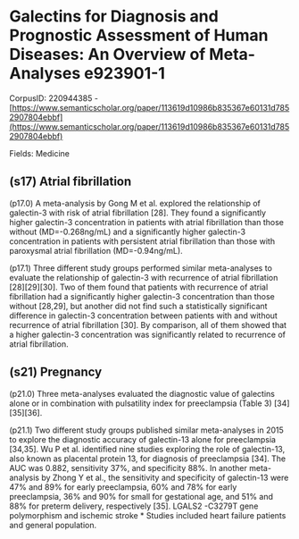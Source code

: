 # Galectins for Diagnosis and Prognostic Assessment of Human Diseases: An Overview of Meta-Analyses e923901-1

CorpusID: 220944385 - [https://www.semanticscholar.org/paper/113619d10986b835367e60131d7852907804ebbf](https://www.semanticscholar.org/paper/113619d10986b835367e60131d7852907804ebbf)

Fields: Medicine

## (s17) Atrial fibrillation
(p17.0) A meta-analysis by Gong M et al. explored the relationship of galectin-3 with risk of atrial fibrillation [28]. They found a significantly higher galectin-3 concentration in patients with atrial fibrillation than those without (MD=-0.268ng/mL) and a significantly higher galectin-3 concentration in patients with persistent atrial fibrillation than those with paroxysmal atrial fibrillation (MD=-0.94ng/mL).

(p17.1) Three different study groups performed similar meta-analyses to evaluate the relationship of galectin-3 with recurrence of atrial fibrillation [28][29][30]. Two of them found that patients with recurrence of atrial fibrillation had a significantly higher galectin-3 concentration than those without [28,29], but another did not find such a statistically significant difference in galectin-3 concentration between patients with and without recurrence of atrial fibrillation [30]. By comparison, all of them showed that a higher galectin-3 concentration was significantly related to recurrence of atrial fibrillation.
## (s21) Pregnancy
(p21.0) Three meta-analyses evaluated the diagnostic value of galectins alone or in combination with pulsatility index for preeclampsia (Table 3) [34][35][36].

(p21.1) Two different study groups published similar meta-analyses in 2015 to explore the diagnostic accuracy of galectin-13 alone for preeclampsia [34,35]. Wu P et al. identified nine studies exploring the role of galectin-13, also known as placental protein 13, for diagnosis of preeclampsia [34]. The AUC was 0.882, sensitivity 37%, and specificity 88%. In another meta-analysis by Zhong Y et al., the sensitivity and specificity of galectin-13 were 47% and 89% for early preeclampsia, 60% and 78% for early preeclampsia, 36% and 90% for small for gestational age, and 51% and 88% for preterm delivery, respectively [35]. LGALS2 -C3279T gene polymorphism and ischemic stroke * Studies included heart failure patients and general population.
